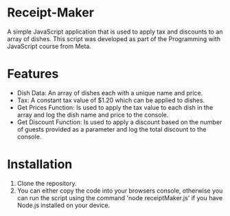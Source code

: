 # Receipt-Maker
A simple JavaScript application that is used to apply tax and discounts to an array of dishes. This script was developed as part of the Programming with JavaScript course from Meta.

# Features
- Dish Data: An array of dishes each with a unique name and price.
- Tax: A constant tax value of $1.20 which can be applied to dishes.
- Get Prices Function: Is used to apply the tax value to each dish in the array and log the dish name and price to the console.
- Get Discount Function: Is used to apply a discount based on the number of guests provided as a parameter and log the total discount to the console.

# Installation
1. Clone the repository.
2. You can either copy the code into your browsers console, otherwise you can run the script using the command 'node receiptMaker.js' if you have Node.js installed on your device.
